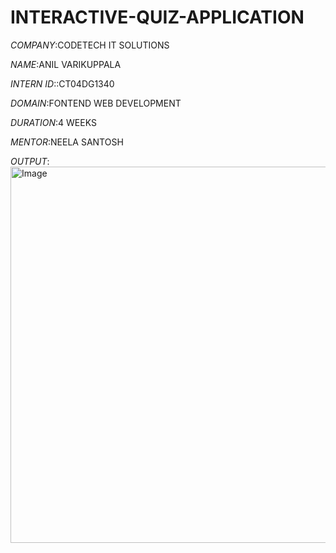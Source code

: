 # INTERACTIVE-QUIZ-APPLICATION

*COMPANY*:CODETECH IT SOLUTIONS

*NAME*:ANIL VARIKUPPALA

*INTERN ID*::CT04DG1340

*DOMAIN*:FONTEND WEB DEVELOPMENT

*DURATION*:4 WEEKS

*MENTOR*:NEELA SANTOSH

*OUTPUT*:<img width="1352" height="602" alt="Image" src="https://github.com/user-attachments/assets/d81f2ea3-a422-4962-8c9d-1e2fa7e63f18" />
